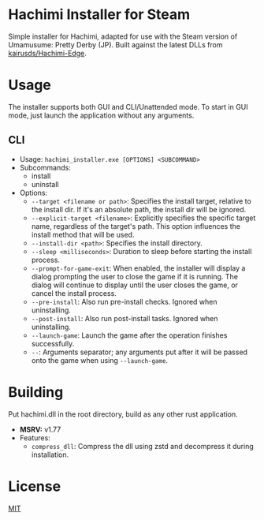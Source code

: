 # Hachimi Installer for Steam
Simple installer for Hachimi, adapted for use with the Steam version of Umamusume: Pretty Derby (JP). Built against the latest DLLs from [kairusds/Hachimi-Edge](https://github.com/kairusds/Hachimi-Edge).

# Usage
The installer supports both GUI and CLI/Unattended mode. To start in GUI mode, just launch the application without any arguments.

## CLI
- Usage: `hachimi_installer.exe [OPTIONS] <SUBCOMMAND>`
- Subcommands:
    - install
    - uninstall
- Options:
    - `--target <filename or path>`: Specifies the install target, relative to the install dir. If it's an absolute path, the install dir will be ignored.
    - `--explicit-target <filename>`: Explicitly specifies the specific target name, regardless of the target's path. This option influences the install method that will be used.
    - `--install-dir <path>`: Specifies the install directory.
    - `--sleep <milliseconds>`: Duration to sleep before starting the install process.
    - `--prompt-for-game-exit`: When enabled, the installer will display a dialog prompting the user to close the game if it is running. The dialog will continue to display until the user closes the game, or cancel the install process.
    - `--pre-install`: Also run pre-install checks. Ignored when uninstalling.
    - `--post-install`: Also run post-install tasks. Ignored when uninstalling.
    - `--launch-game`: Launch the game after the operation finishes successfully.
    - `--`: Arguments separator; any arguments put after it will be passed onto the game when using `--launch-game`.

# Building
Put hachimi.dll in the root directory, build as any other rust application.

- **MSRV:** v1.77
- Features:
    - `compress_dll`: Compress the dll using zstd and decompress it during installation.

# License
[MIT](LICENSE)
